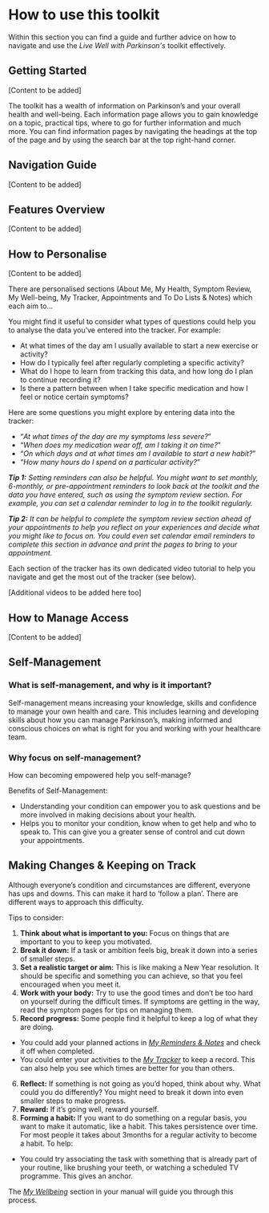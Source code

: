 # How to use this toolkit

Within this section you can find a guide and further advice on how to navigate and use the _Live Well with Parkinson's_ toolkit effectively.

## Getting Started

[Content to be added]

The toolkit has a wealth of information on Parkinson’s and your overall health and well-being. Each information page allows you to gain knowledge on a topic, practical tips, where to go for further information and much more. You can find information pages by navigating the headings at the top of the page and by using the search bar at the top right-hand corner.

## Navigation Guide

[Content to be added]

## Features Overview

[Content to be added]

## How to Personalise

[Content to be added]

There are personalised sections (About Me, My Health, Symptom Review, My Well-being, My Tracker, Appointments and To Do Lists & Notes) which each aim to...

You might find it useful to consider what types of questions could help you to analyse the data you’ve entered into the tracker. For example:

- At what times of the day am I usually available to start a new exercise or activity?
- How do I typically feel after regularly completing a specific activity?
- What do I hope to learn from tracking this data, and how long do I plan to continue recording it?
- Is there a pattern between when I take specific medication and how I feel or notice certain symptoms?

Here are some questions you might explore by entering data into the tracker:

- “_At what times of the day are my symptoms less severe?_”
- “_When does my medication wear off, am I taking it on time?_”
- “_On which days and at what times am I available to start a new habit?_”
- “_How many hours do I spend on a particular activity?_”

_**Tip 1:** Setting reminders can also be helpful. You might want to set monthly, 6-monthly, or pre-appointment reminders to look back at the toolkit and the data you have entered, such as using the symptom review section. For example, you can set a calendar reminder to log in to the toolkit regularly._

_**Tip 2:** It can be helpful to complete the symptom review section ahead of your appointments to help you reflect on your experiences and decide what you might like to focus on. You could even set calendar email reminders to complete this section in advance and print the pages to bring to your appointment._

Each section of the tracker has its own dedicated video tutorial to help you navigate and get the most out of the tracker (see below).

[Additional videos to be added here too]

## How to Manage Access

[Content to be added]

## Self-Management

### What is self-management, and why is it important?

Self-management means increasing your knowledge, skills and confidence to manage your own health and care. This includes learning and developing skills about how you can manage Parkinson’s, making informed and conscious choices on what is right for you and working with your healthcare team.

### Why focus on self-management?

How can becoming empowered help you self-manage?

Benefits of Self-Management:

- Understanding your condition can empower you to ask questions and be more involved in making decisions about your health.
- Helps you to monitor your condition, know when to get help and who to speak to. This can give you a greater sense of control and cut down your appointments.

## Making Changes & Keeping on Track

Although everyone’s condition and circumstances are different, everyone has ups and downs. This can make it hard to ‘follow a plan’. There are different ways to approach this difficulty.

Tips to consider:

1. **Think about what is important to you:** Focus on things that are important to you to keep you motivated.
2. **Break it down:** If a task or ambition feels big, break it down into a series of smaller steps.
3. **Set a realistic target or aim:** This is like making a New Year resolution. It should be specific and something you can achieve, so that you feel encouraged when you meet it.
4. **Work with your body:** Try to use the good times and don’t be too hard on yourself during the difficult times. If symptoms are getting in the way, read the symptom pages for tips on managing them.
5. **Record progress:** Some people find it helpful to keep a log of what they are doing.

- You could add your planned actions in <a href="/learn/my-reminders-and-notes" class="internal-link">_My Reminders & Notes_</a> and check it off when completed.
- You could enter your activities to the <a href="/learn/my-tracker" class="internal-link">_My Tracker_</a> to keep a record.
  This can also help you see which times are better for you than others.

6. **Reflect:** If something is not going as you’d hoped, think about why. What could you do differently? You might need to break it down into even smaller steps to make progress.
7. **Reward:** If it’s going well, reward yourself.
8. **Forming a habit:** If you want to do something on a regular basis, you want to make it automatic, like a habit. This takes persistence over time. For most people it takes about 3months for a regular activity to become a habit. To help:

- You could try associating the task with something that is already part of your routine, like brushing your teeth, or watching a scheduled TV programme. This gives an anchor.

The <a href="/learn/my-wellbeing" class="internal-link">_My Wellbeing_</a> section in your manual will guide you through this process.
